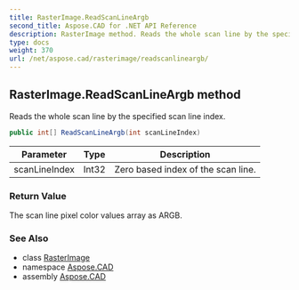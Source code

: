 ```yaml
---
title: RasterImage.ReadScanLineArgb
second_title: Aspose.CAD for .NET API Reference
description: RasterImage method. Reads the whole scan line by the specified scan line index
type: docs
weight: 370
url: /net/aspose.cad/rasterimage/readscanlineargb/
---
```

## RasterImage.ReadScanLineArgb method

Reads the whole scan line by the specified scan line index.

```csharp
public int[] ReadScanLineArgb(int scanLineIndex)
```

| Parameter | Type | Description |
| --- | --- | --- |
| scanLineIndex | Int32 | Zero based index of the scan line. |

### Return Value

The scan line pixel color values array as ARGB.

### See Also

* class [RasterImage](../)
* namespace [Aspose.CAD](../../rasterimage/)
* assembly [Aspose.CAD](../../../)


